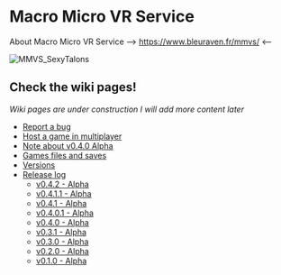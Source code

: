 # Macro Micro VR Service

About Macro Micro VR Service --> https://www.bleuraven.fr/mmvs/ <--

![MMVS_SexyTalons](https://user-images.githubusercontent.com/7216958/154977012-87b35140-d851-445e-9328-b4a5e370116c.jpg)

## Check the wiki pages!
_Wiki pages are under construction I will add more content later_
- [Report a bug](https://github.com/xavier150/MMVS/wiki/Bug-Report)
- [Host a game in multiplayer](https://github.com/xavier150/MMVS/wiki/Host)
- [Note about v0.4.0 Alpha](https://github.com/xavier150/MMVS/wiki/v0.4.0-Alpha)
- [Games files and saves](https://github.com/xavier150/MMVS/wiki/Save)
- [Versions](https://github.com/xavier150/MMVS/wiki/Versions)
- [Release log](https://github.com/xavier150/MMVS/wiki/Release-log)
  - [v0.4.2 - Alpha](https://github.com/xavier150/MMVS/blob/main/ReleaseLog/v0.4.2_Alpha.md)
  - [v0.4.1.1 - Alpha](https://github.com/xavier150/MMVS/blob/main/ReleaseLog/v0.4.1.1_Alpha.md)
  - [v0.4.1 - Alpha](https://github.com/xavier150/MMVS/blob/main/ReleaseLog/v0.4.1_Alpha.md)
  - [v0.4.0.1 - Alpha](https://github.com/xavier150/MMVS/blob/main/ReleaseLog/v0.4.0.1_Alpha.md)
  - [v0.4.0 - Alpha](https://github.com/xavier150/MMVS/blob/main/ReleaseLog/v0.4.0_Alpha.md)
  - [v0.3.1 - Alpha](https://github.com/xavier150/MMVS/blob/main/ReleaseLog/v0.3.1_Alpha.md)
  - [v0.3.0 - Alpha](https://github.com/xavier150/MMVS/blob/main/ReleaseLog/v0.3.0_Alpha.md)
  - [v0.2.0 - Alpha](https://github.com/xavier150/MMVS/blob/main/ReleaseLog/v0.2.0_Alpha.md)
  - [v0.1.0 - Alpha](https://github.com/xavier150/MMVS/blob/main/ReleaseLog/v0.1.0_Alpha.md)
